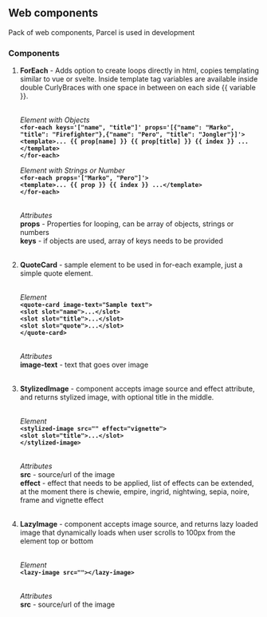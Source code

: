 ## Web components

Pack of web components, Parcel is used in development

### Components

1.  **ForEach** - Adds option to create loops directly in html, copies templating similar to vue or svelte. Inside template tag variables are available inside double CurlyBraces with one space in between on each side {{ variable }}.<br/><br/>

	*Element with Objects*<br/>
  **`<for-each keys='["name", "title"]' props='[{"name": "Marko", "title": "Firefighter"},{"name": "Pero", "title": "Jongler"}]'>`**<br/>
    **`<template>... {{ prop[name] }} {{ prop[title] }} {{ index }} ...</template>`**<br/>
  **`</for-each>`**

	*Element with Strings or Number*<br/>
  **`<for-each props='["Marko", "Pero"]'>`**<br/>
    **`<template>... {{ prop }} {{ index }} ...</template>`**<br/>
  **`</for-each>`**<br/><br/>

	*Attributes*<br/>
	**props** - Properties for looping, can be array of objects, strings or numbers<br/>
	**keys** - if objects are used, array of keys needs to be provided<br/><br/>
	
2.  **QuoteCard** - sample element to be used in for-each example, just a simple quote element.<br/><br/>

	*Element*<br/>
  **`<quote-card image-text="Sample text">`**<br/>
  **`<slot slot="name">...</slot>`**<br/>
  **`<slot slot="title">...</slot>`**<br/>
  **`<slot slot="quote">...</slot>`**<br/>
  **`</quote-card>`**<br/><br/>

	*Attributes*<br/>
	**image-text** - text that goes over image <br/><br/>
	
2.  **StylizedImage** - component accepts image source and effect attribute, and returns stylized image, with optional title in the middle.<br/><br/>

	*Element*<br/>
  **`<stylized-image src="" effect="vignette">`**<br/>
  **`<slot slot="title">...</slot>`**<br/>
  **`</stylized-image>`**<br/><br/>

	*Attributes*<br/>
	**src** - source/url of the image <br/>
	**effect** - effect that needs to be applied, list of effects can be extended, at the moment there is chewie, empire, ingrid, nightwing, sepia, noire, frame and vignette effect<br/><br/>
	
2.  **LazyImage** - component accepts image source, and returns lazy loaded image that dynamically loads when user scrolls to 100px from the element top or bottom<br/><br/>

	*Element*<br/>
  **`<lazy-image src=""></lazy-image>`**<br/><br/>

	*Attributes*<br/>
	**src** - source/url of the image <br/>
